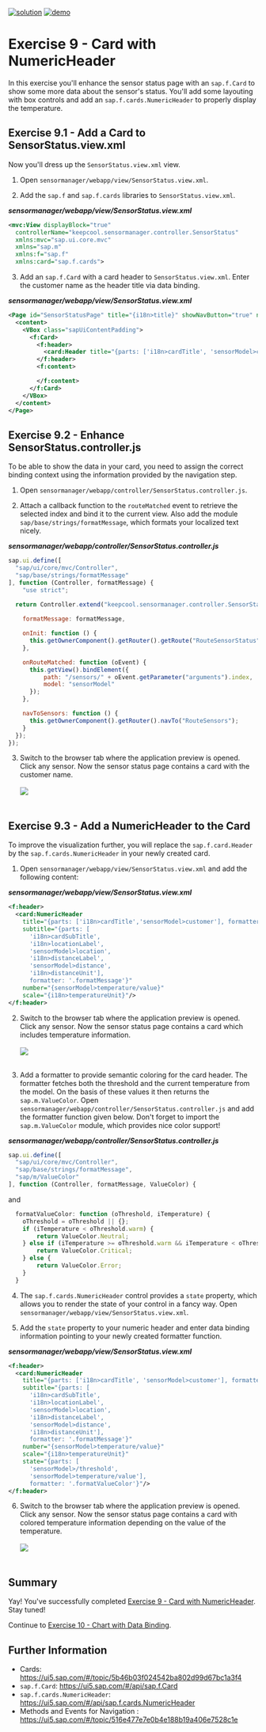 [![solution](https://flat.badgen.net/badge/solution/available/green?icon=github)](../../../../tree/code/ex9)
[![demo](https://flat.badgen.net/badge/demo/deployed/blue?icon=chrome)](https://dirkelko.github.io/Developing-Apps-with-SAPUI5/ex9/sensormanager/webapp/)

# Exercise 9 - Card with NumericHeader

In this exercise you'll enhance the sensor status page with an `sap.f.Card` to show some more data about the sensor's status. You'll add some layouting with box controls and add an `sap.f.cards.NumericHeader` to properly display the temperature.

## Exercise 9.1 - Add a Card to SensorStatus.view.xml

Now you'll dress up the `SensorStatus.view.xml` view.

1. Open `sensormanager/webapp/view/SensorStatus.view.xml`.

2. Add the `sap.f` and `sap.f.cards` libraries to `SensorStatus.view.xml`.

***sensormanager/webapp/view/SensorStatus.view.xml***

````xml
<mvc:View displayBlock="true"       
  controllerName="keepcool.sensormanager.controller.SensorStatus"
  xmlns:mvc="sap.ui.core.mvc"
  xmlns="sap.m"
  xmlns:f="sap.f"
  xmlns:card="sap.f.cards">
````

3. Add an `sap.f.Card` with a card header to `SensorStatus.view.xml`. Enter the customer name as the header title via data binding.

***sensormanager/webapp/view/SensorStatus.view.xml***

````xml
<Page id="SensorStatusPage" title="{i18n>title}" showNavButton="true" navButtonPress=".navToSensors">
  <content>
    <VBox class="sapUiContentPadding">
      <f:Card>
        <f:header>
          <card:Header title="{parts: ['i18n>cardTitle', 'sensorModel>customer'], formatter: '.formatMessage'}"/>
        </f:header>
        <f:content>

        </f:content>
      </f:Card>
    </VBox>
  </content>
</Page>
````

## Exercise 9.2 - Enhance SensorStatus.controller.js

To be able to show the data in your card, you need to assign the correct binding context using the information provided by the navigation step.

1. Open `sensormanager/webapp/controller/SensorStatus.controller.js`.

2. Attach a callback function to the `routeMatched` event to retrieve the selected index and bind it to the current view. Also add the module `sap/base/strings/formatMessage`, which formats your localized text nicely.

***sensormanager/webapp/controller/SensorStatus.controller.js***

````js
sap.ui.define([
  "sap/ui/core/mvc/Controller",
  "sap/base/strings/formatMessage"
], function (Controller, formatMessage) {
    "use strict";

  return Controller.extend("keepcool.sensormanager.controller.SensorStatus", {
      
    formatMessage: formatMessage,

    onInit: function () {
      this.getOwnerComponent().getRouter().getRoute("RouteSensorStatus").attachMatched(this.onRouteMatched, this);
    },

    onRouteMatched: function (oEvent) {
      this.getView().bindElement({
          path: "/sensors/" + oEvent.getParameter("arguments").index,
          model: "sensorModel"
      });
    },

    navToSensors: function () {
      this.getOwnerComponent().getRouter().navTo("RouteSensors");
    }
  });
});
````

3. Switch to the browser tab where the application preview is opened. Click any sensor. Now the sensor status page contains a card with the customer name.
<br><br>![](images/09_02_0010.png)<br><br>

## Exercise 9.3 - Add a NumericHeader to the Card

To improve the visualization further, you will replace the `sap.f.card.Header` by the `sap.f.cards.NumericHeader` in your newly created card.

1. Open `sensormanager/webapp/view/SensorStatus.view.xml` and add the following content:

***sensormanager/webapp/view/SensorStatus.view.xml***

````xml
<f:header>
  <card:NumericHeader
    title="{parts: ['i18n>cardTitle','sensorModel>customer'], formatter: '.formatMessage'}"
    subtitle="{parts: [
      'i18n>cardSubTitle', 
      'i18n>locationLabel', 
      'sensorModel>location', 
      'i18n>distanceLabel', 
      'sensorModel>distance', 
      'i18n>distanceUnit'], 
      formatter: '.formatMessage'}"
    number="{sensorModel>temperature/value}"
    scale="{i18n>temperatureUnit}"/>
</f:header>
````

2. Switch to the browser tab where the application preview is opened. Click any sensor. Now the sensor status page contains a card which includes temperature information.
<br><br>![](images/09_03_0010.png)<br><br>

3. Add a formatter to provide semantic coloring for the card header.
The formatter fetches both the threshold and the current temperature from the model. On the basis of these values it then returns the `sap.m.ValueColor`. 
Open `sensormanager/webapp/controller/SensorStatus.controller.js` and add the formatter function given below. Don't forget to import the `sap.m.ValueColor` module, which provides nice color support!

***sensormanager/webapp/controller/SensorStatus.controller.js***

````js
sap.ui.define([
  "sap/ui/core/mvc/Controller",
  "sap/base/strings/formatMessage",
  "sap/m/ValueColor"
], function (Controller, formatMessage, ValueColor) {
````

and

````js
  formatValueColor: function (oThreshold, iTemperature) {
    oThreshold = oThreshold || {};
    if (iTemperature < oThreshold.warm) {
        return ValueColor.Neutral;
    } else if (iTemperature >= oThreshold.warm && iTemperature < oThreshold.hot) {
        return ValueColor.Critical;
    } else {
        return ValueColor.Error;
    }
  }
````

4. The `sap.f.cards.NumericHeader` control provides a `state` property, which allows you to render the state of your control in a fancy way. Open `sensormanager/webapp/view/SensorStatus.view.xml`.

5. Add the `state` property to your numeric header and enter data binding information pointing to your newly created formatter function.

***sensormanager/webapp/view/SensorStatus.view.xml***

````xml
<f:header>
  <card:NumericHeader 
    title="{parts: ['i18n>cardTitle', 'sensorModel>customer'], formatter: '.formatMessage'}"
    subtitle="{parts: [
      'i18n>cardSubTitle', 
      'i18n>locationLabel', 
      'sensorModel>location', 
      'i18n>distanceLabel', 
      'sensorModel>distance', 
      'i18n>distanceUnit'], 
      formatter: '.formatMessage'}"
    number="{sensorModel>temperature/value}"
    scale="{i18n>temperatureUnit}"
    state="{parts: [
      'sensorModel>/threshold', 
      'sensorModel>temperature/value'],
      formatter: '.formatValueColor'}"/>
</f:header>
````

6. Switch to the browser tab where the application preview is opened. Click any sensor. Now the sensor status page contains a card with colored temperature information depending on the value of the temperature.
<br><br>![](images/09_03_0020.png)<br><br>

## Summary

Yay! You've successfully completed [Exercise 9 - Card with NumericHeader](#exercise-9---card-with-numericheader). Stay tuned! 

Continue to [Exercise 10 - Chart with Data Binding](../ex10/README.md).

## Further Information
* Cards: https://ui5.sap.com/#/topic/5b46b03f024542ba802d99d67bc1a3f4
* `sap.f.Card`: https://ui5.sap.com/#/api/sap.f.Card
* `sap.f.cards.NumericHeader`: https://ui5.sap.com/#/api/sap.f.cards.NumericHeader
* Methods and Events for Navigation
: https://ui5.sap.com/#/topic/516e477e7e0b4e188b19a406e7528c1e
